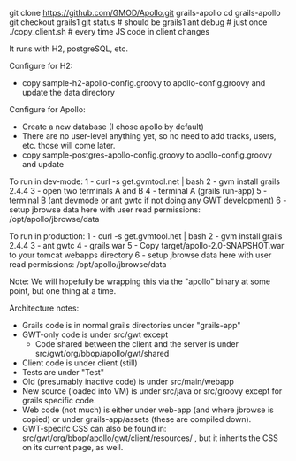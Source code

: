 git clone https://github.com/GMOD/Apollo.git grails-apollo
cd grails-apollo
git checkout grails1
git status   # should be grails1
ant debug  # just once
./copy_client.sh # every time JS code in client changes 



It runs with H2, postgreSQL, etc.

Configure for H2:
- copy sample-h2-apollo-config.groovy to apollo-config.groovy and update the data directory

Configure for Apollo:
- Create a new database (I chose apollo by default)
- There are no user-level anything yet, so no need to add tracks, users, etc.  those will come later.
- copy sample-postgres-apollo-config.groovy to apollo-config.groovy and update


To run in dev-mode:
1 - curl -s get.gvmtool.net | bash
2 - gvm install grails 2.4.4
3 - open two terminals A and B
4 - terminal A (grails run-app)
5 - terminal B (ant devmode or ant gwtc if not doing any GWT development)
6 - setup jbrowse data here with user read permissions:  /opt/apollo/jbrowse/data


To run in production:
1 - curl -s get.gvmtool.net | bash
2 - gvm install grails 2.4.4
3 - ant gwtc
4 - grails war
5 - Copy target/apollo-2.0-SNAPSHOT.war to your tomcat webapps directory
6 - setup jbrowse data here with user read permissions:  /opt/apollo/jbrowse/data


Note: We will hopefully be wrapping this via the "apollo" binary at some point, but one thing at a time.


Architecture notes:
- Grails code is in normal grails directories under "grails-app"
- GWT-only code is under src/gwt except
    - Code shared between the client and the server is under src/gwt/org/bbop/apollo/gwt/shared
- Client code is under client (still)
- Tests are under "Test"
- Old (presumably inactive code) is under src/main/webapp
- New source (loaded into VM) is under src/java or src/groovy except for grails specific code.
- Web code (not much) is either under web-app (and where jbrowse is copied) or under grails-app/assets (these are compiled down).
- GWT-specifc CSS can also be found in: src/gwt/org/bbop/apollo/gwt/client/resources/ , but it inherits the CSS on its current page, as well.


